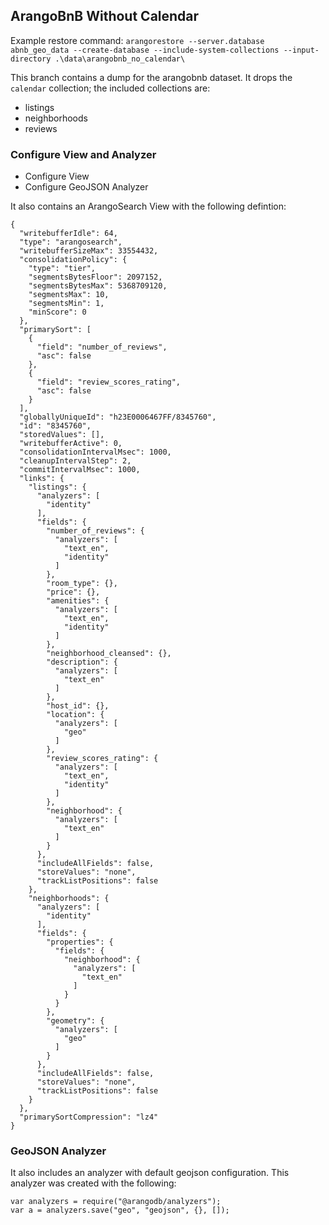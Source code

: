 ## ArangoBnB Without Calendar
Example restore command: `arangorestore --server.database abnb_geo_data --create-database --include-system-collections --input-directory .\data\arangobnb_no_calendar\`

This branch contains a dump for the arangobnb dataset.
It drops the `calendar` collection; the included collections are:
* listings
* neighborhoods
* reviews

### Configure View and Analyzer
* Configure View
* Configure GeoJSON Analyzer

It also contains an ArangoSearch View with the following defintion:
```
{
  "writebufferIdle": 64,
  "type": "arangosearch",
  "writebufferSizeMax": 33554432,
  "consolidationPolicy": {
    "type": "tier",
    "segmentsBytesFloor": 2097152,
    "segmentsBytesMax": 5368709120,
    "segmentsMax": 10,
    "segmentsMin": 1,
    "minScore": 0
  },
  "primarySort": [
    {
      "field": "number_of_reviews",
      "asc": false
    },
    {
      "field": "review_scores_rating",
      "asc": false
    }
  ],
  "globallyUniqueId": "h23E0006467FF/8345760",
  "id": "8345760",
  "storedValues": [],
  "writebufferActive": 0,
  "consolidationIntervalMsec": 1000,
  "cleanupIntervalStep": 2,
  "commitIntervalMsec": 1000,
  "links": {
    "listings": {
      "analyzers": [
        "identity"
      ],
      "fields": {
        "number_of_reviews": {
          "analyzers": [
            "text_en",
            "identity"
          ]
        },
        "room_type": {},
        "price": {},
        "amenities": {
          "analyzers": [
            "text_en",
            "identity"
          ]
        },
        "neighborhood_cleansed": {},
        "description": {
          "analyzers": [
            "text_en"
          ]
        },
        "host_id": {},
        "location": {
          "analyzers": [
            "geo"
          ]
        },
        "review_scores_rating": {
          "analyzers": [
            "text_en",
            "identity"
          ]
        },
        "neighborhood": {
          "analyzers": [
            "text_en"
          ]
        }
      },
      "includeAllFields": false,
      "storeValues": "none",
      "trackListPositions": false
    },
    "neighborhoods": {
      "analyzers": [
        "identity"
      ],
      "fields": {
        "properties": {
          "fields": {
            "neighborhood": {
              "analyzers": [
                "text_en"
              ]
            }
          }
        },
        "geometry": {
          "analyzers": [
            "geo"
          ]
        }
      },
      "includeAllFields": false,
      "storeValues": "none",
      "trackListPositions": false
    }
  },
  "primarySortCompression": "lz4"
}
```
### GeoJSON Analyzer
It also includes an analyzer with default geojson configuration. This analyzer was created with the following:
```
var analyzers = require("@arangodb/analyzers");
var a = analyzers.save("geo", "geojson", {}, []);
```